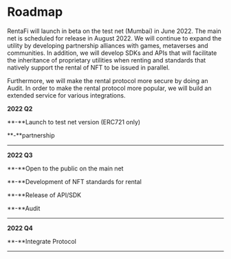 # Roadmap

RentaFi will launch in beta on the test net (Mumbai) in June 2022. The main net is scheduled for release in August 2022. We will continue to expand the utility by developing partnership alliances with games, metaverses and communities. In addition, we will develop SDKs and APIs that will facilitate the inheritance of proprietary utilities when renting and standards that natively support the rental of NFT to be issued in parallel.

Furthermore, we will make the rental protocol more secure by doing an Audit. In order to make the rental protocol more popular, we will build an extended service for various integrations.

**2022 Q2**

**-**Launch to test net version (ERC721 only)

**-**partnership

****

**2022 Q3**

**-**Open to the public on the main net

**-**Development of NFT standards for rental

**-**Release of API/SDK

**-**Audit

****

**2022 Q4**

**-**Integrate Protocol

****
